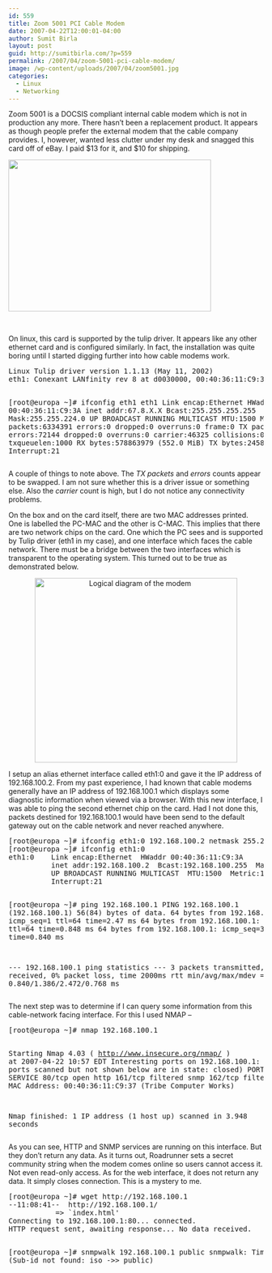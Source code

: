```yaml
---
id: 559
title: Zoom 5001 PCI Cable Modem
date: 2007-04-22T12:00:01-04:00
author: Sumit Birla
layout: post
guid: http://sumitbirla.com/?p=559
permalink: /2007/04/zoom-5001-pci-cable-modem/
image: /wp-content/uploads/2007/04/zoom5001.jpg
categories:
  - Linux
  - Networking
---
```

Zoom 5001 is a DOCSIS compliant internal cable modem which is not in production any more. There hasn&#8217;t been a replacement product. It appears as though people prefer the external modem that the cable company provides. I, however, wanted less clutter under my desk and snagged this card off of eBay. I paid $13 for it, and $10 for shipping.

<a href="http://sumit.tampahost.net/2007/04/zoom-5001-pci-cable-modem/zoom5001/" rel="attachment wp-att-562"><img class="aligncenter size-full wp-image-562" title="Zoom 5001 PCI Cable Modem" src="http://sumit.tampahost.net/wp-content/uploads/2007/04/zoom5001.jpg" alt="" width="400" height="300" srcset="https://sumitbirla.me/wp-content/uploads/2007/04/zoom5001.jpg 400w, https://sumitbirla.me/wp-content/uploads/2007/04/zoom5001-300x225.jpg 300w" sizes="(max-width: 400px) 100vw, 400px" /></a>

&nbsp;

On linux, this card is supported by the tulip driver. It appears like any other ethernet card and is configured similarly. In fact, the installation was quite boring until I started digging further into how cable modems work.

<div>
  <pre>Linux Tulip driver version 1.1.13 (May 11, 2002)
eth1: Conexant LANfinity rev 8 at d0030000, 00:40:36:11:C9:3A, IRQ 21.

[root@europa ~]# ifconfig eth1
eth1      Link encap:Ethernet  HWaddr 00:40:36:11:C9:3A
          inet addr:67.8.X.X  Bcast:255.255.255.255  Mask:255.255.224.0
          UP BROADCAST RUNNING MULTICAST  MTU:1500  Metric:1
          RX packets:6334391 errors:0 dropped:0 overruns:0 frame:0
          TX packets:15 errors:72144 dropped:0 overruns:0 carrier:46325
          collisions:0 txqueuelen:1000
          RX bytes:578863979 (552.0 MiB)  TX bytes:2458 (2.4 KiB)
          Interrupt:21</pre>
</div>

A couple of things to note above. The _TX packets_ and _errors_ counts appear to be swapped. I am not sure whether this is a driver issue or something else. Also the _carrier_ count is high, but I do not notice any connectivity problems.

On the box and on the card itself, there are two MAC addresses printed. One is labelled the PC-MAC and the other is C-MAC. This implies that there are two network chips on the card. One which the PC sees and is supported by Tulip driver (eth1 in my case), and one interface which faces the cable network. There must be a bridge between the two interfaces which is transparent to the operating system. This turned out to be true as demonstrated below.

<p style="text-align: center;">
  <img class="aligncenter" src="http://sumit-old.tampahost.net/images/zoom5001_logic.png" alt="Logical diagram of the modem" width="400" height="365" />
</p>

I setup an alias ethernet interface called eth1:0 and gave it the IP address of 192.168.100.2. From my past experience, I had known that cable modems generally have an IP address of 192.168.100.1 which displays some diagnostic information when viewed via a browser. With this new interface, I was able to ping the second ethernet chip on the card. Had I not done this, packets destined for 192.168.100.1 would have been send to the default gateway out on the cable network and never reached anywhere.

<div>
  <pre>[root@europa ~]# ifconfig eth1:0 192.168.100.2 netmask 255.255.255.0
[root@europa ~]# ifconfig eth1:0
eth1:0    Link encap:Ethernet  HWaddr 00:40:36:11:C9:3A
          inet addr:192.168.100.2  Bcast:192.168.100.255  Mask:255.255.255.0
          UP BROADCAST RUNNING MULTICAST  MTU:1500  Metric:1
          Interrupt:21

[root@europa ~]# ping 192.168.100.1
PING 192.168.100.1 (192.168.100.1) 56(84) bytes of data.
64 bytes from 192.168.100.1: icmp_seq=1 ttl=64 time=2.47 ms
64 bytes from 192.168.100.1: icmp_seq=2 ttl=64 time=0.848 ms
64 bytes from 192.168.100.1: icmp_seq=3 ttl=64 time=0.840 ms

--- 192.168.100.1 ping statistics ---
3 packets transmitted, 3 received, 0% packet loss, time 2000ms
rtt min/avg/max/mdev = 0.840/1.386/2.472/0.768 ms</pre>
</div>

The next step was to determine if I can query some information from this cable-network facing interface. For this I used NMAP &#8211;

<div>
  <pre>[root@europa ~]# nmap 192.168.100.1

Starting Nmap 4.03 ( http://www.insecure.org/nmap/ ) at 2007-04-22 10:57 EDT
Interesting ports on 192.168.100.1:
(The 1671 ports scanned but not shown below are in state: closed)
PORT    STATE    SERVICE
80/tcp  open     http
161/tcp filtered snmp
162/tcp filtered snmptrap
MAC Address: 00:40:36:11:C9:37 (Tribe Computer Works)

Nmap finished: 1 IP address (1 host up) scanned in 3.948 seconds</pre>
</div>

As you can see, HTTP and SNMP services are running on this interface. But they don&#8217;t return any data. As it turns out, Roadrunner sets a secret community string when the modem comes online so users cannot access it. Not even read-only access. As for the web interface, it does not return any data. It simply closes connection. This is a mystery to me.

<div>
  <pre>[root@europa ~]# wget http://192.168.100.1
--11:08:41--  http://192.168.100.1/
           =&gt; `index.html'
Connecting to 192.168.100.1:80... connected.
HTTP request sent, awaiting response... No data received.

[root@europa ~]# snmpwalk 192.168.100.1 public
snmpwalk: Timeout (Sub-id not found: iso -&gt;&gt; public)</pre>
  
  <div>
  </div>
</div>